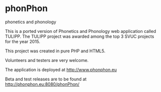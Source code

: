 # phonPhon
phonetics and phonology

This is a ported version of Phonetics and Phonology web application called TULIPP.
The TULIPP project was awarded among the top 3 SVUC projects for the year 2015.

This project was created in pure PHP and HTML5.

Volunteers and testers are very welcome.

The application is deployed at http://www.phonphon.eu

Beta and test releases are to be found at http://phonphon.eu:8080/phonPhon/
